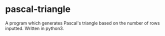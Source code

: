 # pascal-triangle
A program which generates Pascal's triangle based on the number of rows inputted. Written in python3.
